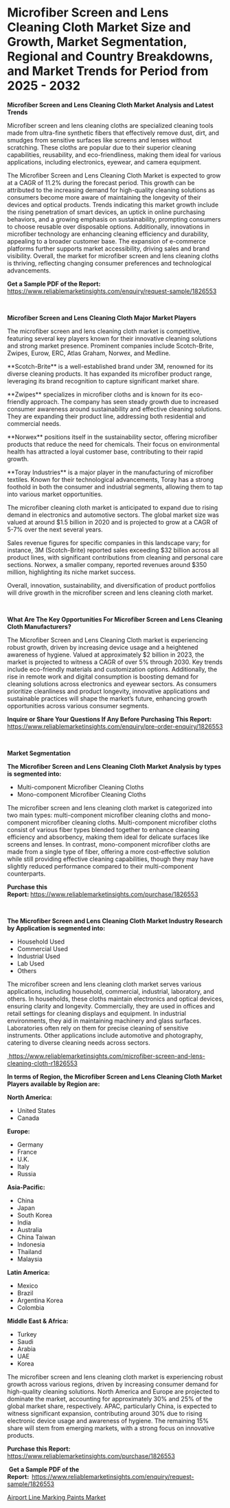 <p><h1>Microfiber Screen and Lens Cleaning Cloth Market Size and Growth, Market Segmentation, Regional and Country Breakdowns, and Market Trends for Period from 2025 -  2032</h1></p><p><strong>Microfiber Screen and Lens Cleaning Cloth Market Analysis and Latest Trends</strong></p>
<p><p>Microfiber screen and lens cleaning cloths are specialized cleaning tools made from ultra-fine synthetic fibers that effectively remove dust, dirt, and smudges from sensitive surfaces like screens and lenses without scratching. These cloths are popular due to their superior cleaning capabilities, reusability, and eco-friendliness, making them ideal for various applications, including electronics, eyewear, and camera equipment.</p><p>The Microfiber Screen and Lens Cleaning Cloth Market is expected to grow at a CAGR of 11.2% during the forecast period. This growth can be attributed to the increasing demand for high-quality cleaning solutions as consumers become more aware of maintaining the longevity of their devices and optical products. Trends indicating this market growth include the rising penetration of smart devices, an uptick in online purchasing behaviors, and a growing emphasis on sustainability, prompting consumers to choose reusable over disposable options. Additionally, innovations in microfiber technology are enhancing cleaning efficiency and durability, appealing to a broader customer base. The expansion of e-commerce platforms further supports market accessibility, driving sales and brand visibility. Overall, the market for microfiber screen and lens cleaning cloths is thriving, reflecting changing consumer preferences and technological advancements.</p></p>
<p><strong>Get a Sample PDF of the Report:&nbsp;</strong> <a href="https://www.reliablemarketinsights.com/enquiry/request-sample/1826553?utm_campaign=3044&utm_medium=2&utm_source=Github&utm_content=ia&utm_term=03042025&utm_id=microfiber-screen-and-lens-cleaning-cloth">https://www.reliablemarketinsights.com/enquiry/request-sample/1826553</a></p>
<p>&nbsp;</p>
<p><strong>Microfiber Screen and Lens Cleaning Cloth Major Market Players</strong></p>
<p><p>The microfiber screen and lens cleaning cloth market is competitive, featuring several key players known for their innovative cleaning solutions and strong market presence. Prominent companies include Scotch-Brite, Zwipes, Eurow, ERC, Atlas Graham, Norwex, and Medline.</p><p>**Scotch-Brite** is a well-established brand under 3M, renowned for its diverse cleaning products. It has expanded its microfiber product range, leveraging its brand recognition to capture significant market share.</p><p>**Zwipes** specializes in microfiber cloths and is known for its eco-friendly approach. The company has seen steady growth due to increased consumer awareness around sustainability and effective cleaning solutions. They are expanding their product line, addressing both residential and commercial needs.</p><p>**Norwex** positions itself in the sustainability sector, offering microfiber products that reduce the need for chemicals. Their focus on environmental health has attracted a loyal customer base, contributing to their rapid growth.</p><p>**Toray Industries** is a major player in the manufacturing of microfiber textiles. Known for their technological advancements, Toray has a strong foothold in both the consumer and industrial segments, allowing them to tap into various market opportunities.</p><p>The microfiber cleaning cloth market is anticipated to expand due to rising demand in electronics and automotive sectors. The global market size was valued at around $1.5 billion in 2020 and is projected to grow at a CAGR of 5-7% over the next several years.</p><p>Sales revenue figures for specific companies in this landscape vary; for instance, 3M (Scotch-Brite) reported sales exceeding $32 billion across all product lines, with significant contributions from cleaning and personal care sections. Norwex, a smaller company, reported revenues around $350 million, highlighting its niche market success.</p><p>Overall, innovation, sustainability, and diversification of product portfolios will drive growth in the microfiber screen and lens cleaning cloth market.</p></p>
<p>&nbsp;</p>
<p><strong>What Are The Key Opportunities For Microfiber Screen and Lens Cleaning Cloth Manufacturers?</strong></p>
<p><p>The Microfiber Screen and Lens Cleaning Cloth market is experiencing robust growth, driven by increasing device usage and a heightened awareness of hygiene. Valued at approximately $2 billion in 2023, the market is projected to witness a CAGR of over 5% through 2030. Key trends include eco-friendly materials and customization options. Additionally, the rise in remote work and digital consumption is boosting demand for cleaning solutions across electronics and eyewear sectors. As consumers prioritize cleanliness and product longevity, innovative applications and sustainable practices will shape the market’s future, enhancing growth opportunities across various consumer segments.</p></p>
<p><strong>Inquire or Share Your Questions If Any Before Purchasing This Report:</strong> <a href="https://www.reliablemarketinsights.com/enquiry/pre-order-enquiry/1826553?utm_campaign=3044&utm_medium=2&utm_source=Github&utm_content=ia&utm_term=03042025&utm_id=microfiber-screen-and-lens-cleaning-cloth">https://www.reliablemarketinsights.com/enquiry/pre-order-enquiry/1826553</a></p>
<p>&nbsp;</p>
<p><strong>Market Segmentation</strong></p>
<p><strong>The Microfiber Screen and Lens Cleaning Cloth Market Analysis by types is segmented into:</strong></p>
<p><ul><li>Multi-component Microfiber Cleaning Cloths</li><li>Mono-component Microfiber Cleaning Cloths</li></ul></p>
<p><p>The microfiber screen and lens cleaning cloth market is categorized into two main types: multi-component microfiber cleaning cloths and mono-component microfiber cleaning cloths. Multi-component microfiber cloths consist of various fiber types blended together to enhance cleaning efficiency and absorbency, making them ideal for delicate surfaces like screens and lenses. In contrast, mono-component microfiber cloths are made from a single type of fiber, offering a more cost-effective solution while still providing effective cleaning capabilities, though they may have slightly reduced performance compared to their multi-component counterparts.</p></p>
<p><strong>Purchase this Report:&nbsp;</strong><a href="https://www.reliablemarketinsights.com/purchase/1826553?utm_campaign=3044&utm_medium=2&utm_source=Github&utm_content=ia&utm_term=03042025&utm_id=microfiber-screen-and-lens-cleaning-cloth">https://www.reliablemarketinsights.com/purchase/1826553</a></p>
<p>&nbsp;</p>
<p><strong>The Microfiber Screen and Lens Cleaning Cloth Market Industry Research by Application is segmented into:</strong></p>
<p><ul><li>Household Used</li><li>Commercial Used</li><li>Industrial Used</li><li>Lab Used</li><li>Others</li></ul></p>
<p><p>The microfiber screen and lens cleaning cloth market serves various applications, including household, commercial, industrial, laboratory, and others. In households, these cloths maintain electronics and optical devices, ensuring clarity and longevity. Commercially, they are used in offices and retail settings for cleaning displays and equipment. In industrial environments, they aid in maintaining machinery and glass surfaces. Laboratories often rely on them for precise cleaning of sensitive instruments. Other applications include automotive and photography, catering to diverse cleaning needs across sectors.</p></p>
<p><a href="https://www.reliablemarketinsights.com/microfiber-screen-and-lens-cleaning-cloth-r1826553?utm_campaign=3044&utm_medium=2&utm_source=Github&utm_content=ia&utm_term=03042025&utm_id=microfiber-screen-and-lens-cleaning-cloth">&nbsp;https://www.reliablemarketinsights.com/microfiber-screen-and-lens-cleaning-cloth-r1826553</a></p>
<p><strong>In terms of Region, the Microfiber Screen and Lens Cleaning Cloth Market Players available by Region are:</strong></p>
<p>
    <p> <strong> North America: </strong>
        <ul>
            <li>United States</li>
            <li>Canada</li>
        </ul>
        </p> 
    <p> <strong> Europe: </strong>
        <ul>
            <li>Germany</li>
            <li>France</li>
            <li>U.K.</li>
            <li>Italy</li>
            <li>Russia</li>
        </ul>
        </p> 
    <p> <strong> Asia-Pacific: </strong>
        <ul>
            <li>China</li>
            <li>Japan</li>
            <li>South Korea</li>
            <li>India</li>
            <li>Australia</li>
            <li>China Taiwan</li>
            <li>Indonesia</li>
            <li>Thailand</li>
            <li>Malaysia</li>
        </ul>
        </p> 
    <p> <strong> Latin America: </strong>
        <ul>
            <li>Mexico</li>
            <li>Brazil</li>
            <li>Argentina Korea</li>
            <li>Colombia</li>
        </ul>
        </p> 
    <p> <strong> Middle East & Africa: </strong>
        <ul>
            <li>Turkey</li>
            <li>Saudi</li>
            <li>Arabia</li>
            <li>UAE</li>
            <li>Korea</li>
        </ul>
    </p>
    </p>
<p><p>The microfiber screen and lens cleaning cloth market is experiencing robust growth across various regions, driven by increasing consumer demand for high-quality cleaning solutions. North America and Europe are projected to dominate the market, accounting for approximately 30% and 25% of the global market share, respectively. APAC, particularly China, is expected to witness significant expansion, contributing around 30% due to rising electronic device usage and awareness of hygiene. The remaining 15% share will stem from emerging markets, with a strong focus on innovative products.</p></p>
<p><strong>Purchase this Report: </strong><a href="https://www.reliablemarketinsights.com/purchase/1826553?utm_campaign=3044&utm_medium=2&utm_source=Github&utm_content=ia&utm_term=03042025&utm_id=microfiber-screen-and-lens-cleaning-cloth">https://www.reliablemarketinsights.com/purchase/1826553</a></p>
<p>&nbsp;<strong>Get a Sample PDF of the Report:&nbsp;&nbsp;</strong><a href="https://www.reliablemarketinsights.com/enquiry/request-sample/1826553?utm_campaign=3044&utm_medium=2&utm_source=Github&utm_content=ia&utm_term=03042025&utm_id=microfiber-screen-and-lens-cleaning-cloth">https://www.reliablemarketinsights.com/enquiry/request-sample/1826553</a></p>
<p><strong></strong></p>
<p><p><a href="https://github.com/kaqiewan/Market-Research-Report-List-1/blob/main/airport-line-marking-paints-market.md?utm_campaign=3044&utm_medium=2&utm_source=Github&utm_content=ia&utm_term=03042025&utm_id=microfiber-screen-and-lens-cleaning-cloth">Airport Line Marking Paints Market</a></p></p>